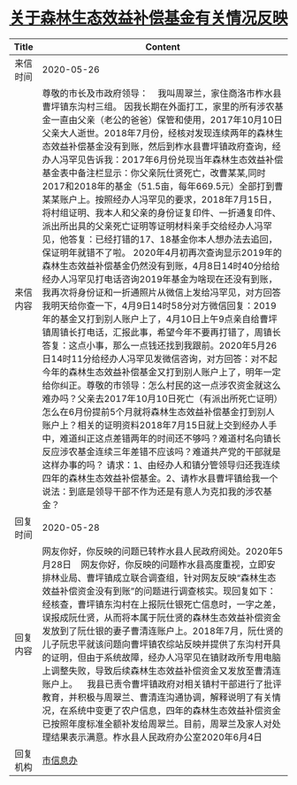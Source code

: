 # <a href="http://www.shangluo.gov.cn/zmhd/ldxxxx.jsp?urltype=leadermail.LeaderMailContentUrl&wbtreeid=1112&leadermailid=5911">关于森林生态效益补偿基金有关情况反映</a>
| Title |                                                                                                                                                                                                                                                                                                                                                                                                                                                    Content                                                                                                                                                                                                                                                                                                                                                                                                                                                    |
|:-----:|---------------------------------------------------------------------------------------------------------------------------------------------------------------------------------------------------------------------------------------------------------------------------------------------------------------------------------------------------------------------------------------------------------------------------------------------------------------------------------------------------------------------------------------------------------------------------------------------------------------------------------------------------------------------------------------------------------------------------------------------------------------------------------------------------------------------------------------------------------------------------------------------------------------|
| 来信时间  | 2020-05-26                                                                                                                                                                                                                                                                                                                                                                                                                                                                                                                                                                                                                                                                                                                                                                                                                                                                                                    |
| 来信内容  | 尊敬的市长及市政府领导：    我叫周翠兰，家住商洛市柞水县曹坪镇东沟村三组。 因我长期在外面打工，家里的所有涉农基金一直由父亲（老公的爸爸）保管和使用，2017年10月10日父亲大人逝世。2018年7月份，经核对发现连续两年的森林生态效益补偿基金没有到账，然后到柞水县曹坪镇政府查询，经办人冯罕见告诉我：2017年6月份兑现当年森林生态效益补偿基金表中备注栏显示：你父亲阮仕贤死亡，改曹某某,同时2017和2018年的基金（51.5亩，每年669.5元）全部打到曹某某账户上。按照经办人冯罕见的要求，2018年7月15日，将村组证明、我本人和父亲的身份证复印件、一折通复印件、派出所出具的父亲死亡证明等证明材料亲手交给经办人冯罕见，他答复：已经打错的17、18基金你本人想办法去追回，保证明年就错不了啦。 2020年4月初再次查询显示2019年的森林生态效益补偿基金仍然没有到账，4月8日14时40分给给经办人冯罕见打电话咨询2019年基金为啥现在还没有到账，我再次将身份证和一折通照片从微信上发给冯罕见，对方回答我明天给你查一下，4月9日14时58分对方微信回复：2019年的基金又打到别人账户上了，4月10日上午9点亲自给曹坪镇周镇长打电话，汇报此事，希望今年不要再打错了，周镇长答复：这点小事，那么一点钱还找到我跟前。2020年5月26日14时11分给经办人冯罕见发微信咨询，对方回答：对不起今年的森林生态效益补偿基金又打到别人账户上了，明年一定给你纠正。尊敬的市领导：怎么村民的这一点涉农资金就这么难办吗？父亲去2017年10月10日死亡（有派出所死亡证明）怎么在6月份提前5个月就将森林生态效益补偿基金打到别人账户上？相关的证明资料2018年7月15日就上交到经办人手中，难道纠正这点差错两年的时间还不够吗？难道村名向镇长反应涉农基金连续三年差错不应该吗？难道共产党的干部就是这样办事的吗？ 请求：1、由经办人和镇分管领导归还我连续四年的森林生态效益补偿基金。2、请柞水县曹坪镇给我一个说法：到底是领导干部不作为还是有意人为克扣我的涉农基金？ |
| 回复时间  | 2020-05-28                                                                                                                                                                                                                                                                                                                                                                                                                                                                                                                                                                                                                                                                                                                                                                                                                                                                                                    |
| 回复内容  | 网友你好，你反映的问题已转柞水县人民政府阅处。2020年5月28日    网友你好，你反映的问题柞水县高度重视，立即安排林业局、曹坪镇成立联合调查组，针对网友反映“森林生态效益补偿资金没有到账”的问题进行调查核实。现回复如下：    经核查，曹坪镇东沟村在上报阮仕银死亡信息时，一字之差，误报成阮仕贤，从而将本属于阮仕贤的森林生态效益补偿资金发放到了阮仕银的妻子曹清连账户上。2018年7月，阮仕贤的儿子阮忠平就该问题向曹坪镇农综站反映并提供了东沟村开具的证明，但由于系统故障，经办人冯罕见在镇财政所专用电脑上调整失败，导致后续森林生态效益补偿资金又发放至曹清连账户上。    我县已责令曹坪镇政府对相关镇村干部进行了批评教育，并积极与周翠兰、曹清连沟通协调，解释说明了有关情况，在系统中变更了农户信息，四年的森林生态效益补偿资金已按照年度标准全额补发给周翠兰。目前，周翠兰及家人对处理结果表示满意。柞水县人民政府办公室2020年6月4日                                                                                                                                                                                                                                                                                                                                                                                                                                                                           |
| 回复机构  | <a href="../../categories/agencies/市信息办.md">市信息办</a>                                                                                                                                                                                                                                                                                                                                                                                                                                                                                                                                                                                                                                                                                                                                                                                                                                                            |